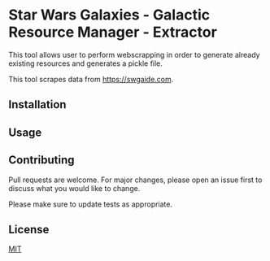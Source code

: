 # Star Wars Galaxies - Galactic Resource Manager - Extractor
This tool allows user to perform webscrapping in order to generate already existing resources and generates a pickle file.

This tool scrapes data from https://swgaide.com.

## Installation


## Usage


## Contributing
Pull requests are welcome. For major changes, please open an issue first to discuss what you would like to change.

Please make sure to update tests as appropriate.

## License
[MIT](https://choosealicense.com/licenses/mit/)